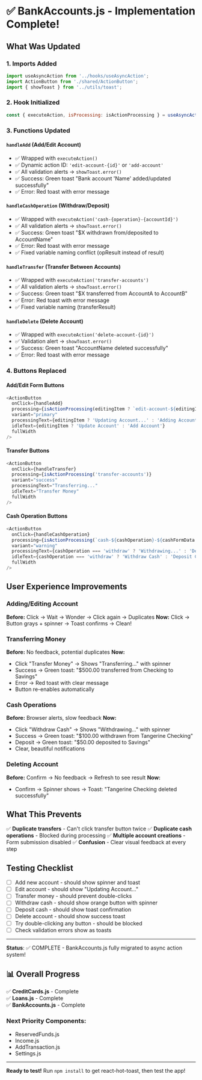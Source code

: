 # ✅ BankAccounts.js - Implementation Complete!

## What Was Updated

### 1. **Imports Added**
```javascript
import useAsyncAction from '../hooks/useAsyncAction';
import ActionButton from './shared/ActionButton';
import { showToast } from '../utils/toast';
```

### 2. **Hook Initialized**
```javascript
const { executeAction, isProcessing: isActionProcessing } = useAsyncAction();
```

### 3. **Functions Updated**

#### `handleAdd` (Add/Edit Account)
- ✅ Wrapped with `executeAction()`
- ✅ Dynamic action ID: `'edit-account-{id}'` or `'add-account'`
- ✅ All validation alerts → `showToast.error()`
- ✅ Success: Green toast "Bank account 'Name' added/updated successfully"
- ✅ Error: Red toast with error message

#### `handleCashOperation` (Withdraw/Deposit)
- ✅ Wrapped with `executeAction('cash-{operation}-{accountId}')`
- ✅ All validation alerts → `showToast.error()`
- ✅ Success: Green toast "$X withdrawn from/deposited to AccountName"
- ✅ Error: Red toast with error message
- ✅ Fixed variable naming conflict (opResult instead of result)

#### `handleTransfer` (Transfer Between Accounts)
- ✅ Wrapped with `executeAction('transfer-accounts')`
- ✅ All validation alerts → `showToast.error()`
- ✅ Success: Green toast "$X transferred from AccountA to AccountB"
- ✅ Error: Red toast with error message
- ✅ Fixed variable naming (transferResult)

#### `handleDelete` (Delete Account)
- ✅ Wrapped with `executeAction('delete-account-{id}')`
- ✅ Validation alert → `showToast.error()`
- ✅ Success: Green toast "AccountName deleted successfully"
- ✅ Error: Red toast with error message

### 4. **Buttons Replaced**

#### Add/Edit Form Buttons
```javascript
<ActionButton
  onClick={handleAdd}
  processing={isActionProcessing(editingItem ? `edit-account-${editingItem.id}` : 'add-account')}
  variant="primary"
  processingText={editingItem ? 'Updating Account...' : 'Adding Account...'}
  idleText={editingItem ? 'Update Account' : 'Add Account'}
  fullWidth
/>
```

#### Transfer Buttons
```javascript
<ActionButton
  onClick={handleTransfer}
  processing={isActionProcessing('transfer-accounts')}
  variant="success"
  processingText="Transferring..."
  idleText="Transfer Money"
  fullWidth
/>
```

#### Cash Operation Buttons  
```javascript
<ActionButton
  onClick={handleCashOperation}
  processing={isActionProcessing(`cash-${cashOperation}-${cashFormData.accountId}`)}
  variant="warning"
  processingText={cashOperation === 'withdraw' ? 'Withdrawing...' : 'Depositing...'}
  idleText={cashOperation === 'withdraw' ? 'Withdraw Cash' : 'Deposit Cash'}
  fullWidth
/>
```

## User Experience Improvements

### Adding/Editing Account
**Before:** Click → Wait → Wonder → Click again → Duplicates
**Now:** Click → Button grays + spinner → Toast confirms → Clean!

### Transferring Money
**Before:** No feedback, potential duplicates
**Now:** 
- Click "Transfer Money" → Shows "Transferring..." with spinner
- Success → Green toast: "$500.00 transferred from Checking to Savings"
- Error → Red toast with clear message
- Button re-enables automatically

### Cash Operations  
**Before:** Browser alerts, slow feedback
**Now:**
- Click "Withdraw Cash" → Shows "Withdrawing..." with spinner
- Success → Green toast: "$100.00 withdrawn from Tangerine Checking"
- Deposit → Green toast: "$50.00 deposited to Savings"
- Clear, beautiful notifications

### Deleting Account
**Before:** Confirm → No feedback → Refresh to see result
**Now:**
- Confirm → Spinner shows → Toast: "Tangerine Checking deleted successfully"

## What This Prevents

✅ **Duplicate transfers** - Can't click transfer button twice
✅ **Duplicate cash operations** - Blocked during processing
✅ **Multiple account creations** - Form submission disabled
✅ **Confusion** - Clear visual feedback at every step

## Testing Checklist

- [ ] Add new account - should show spinner and toast
- [ ] Edit account - should show "Updating Account..." 
- [ ] Transfer money - should prevent double-clicks
- [ ] Withdraw cash - should show orange button with spinner
- [ ] Deposit cash - should show toast confirmation
- [ ] Delete account - should show success toast
- [ ] Try double-clicking any button - should be blocked
- [ ] Check validation errors show as toasts

---

**Status**: ✅ COMPLETE - BankAccounts.js fully migrated to async action system!

## 📊 Overall Progress

✅ **CreditCards.js** - Complete  
✅ **Loans.js** - Complete  
✅ **BankAccounts.js** - Complete  

### Next Priority Components:
- ReservedFunds.js
- Income.js
- AddTransaction.js
- Settings.js

---

**Ready to test!** Run `npm install` to get react-hot-toast, then test the app!
